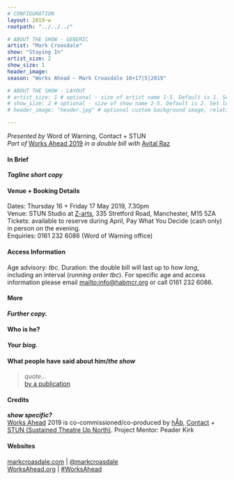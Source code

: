 ```yaml
---
# CONFIGURATION
layout: 2019-w
rootpath: "../../../"

# ABOUT THE SHOW - GENERIC
artist: "Mark Croasdale"
show: "Staying In"
artist_size: 2
show_size: 1
header_image:
season: "Works Ahead — Mark Croasdale 16+17|5|2019"

# ABOUT THE SHOW - LAYOUT
# artist_size: 1 # optional - size of artist name 1-5. Default is 1. Set longer names to lower values
# show_size: 2 # optional - size of show name 2-5. Default is 2. Set longer names to lower values
# header_image: "header.jpg" # optional custom background image, relative to current page

---
```

*Presented by* Word of Warning, Contact + STUN<br>*Part of* [Works Ahead 2019](/current/2019-worksahead) *in a double bill with* [Avital Raz](/current/2019-worksahead/raz)               
#### In Brief        
***Tagline short copy***          
        
#### Venue + Booking Details        
Dates: Thursday 16 + Friday 17 May 2019, 7.30pm         
Venue: STUN Studio at <a href="http://www.z-arts.org/about-us/getting-here" target="_blank">Z-arts</a>, 335 Stretford Road, Manchester, M15 5ZA         
Tickets: available to reserve during April, Pay What You Decide (cash only) in person on the evening.            
Enquiries: 0161 232 6086 (Word of Warning office)           
        
#### Access Information        
Age advisory: *tbc*. Duration: the double bill will last up to *how long*, including an interval (*running order tbc*). For specific age and access information please email <mailto:info@habmcr.org> or call 0161 232 6086.           
           
#### More              
***Further copy.***
          
#### Who is he?             
***Your biog.***        
        
#### What people have said about him/*the show*        
>*quote…*<br><a href="http://" target="_blank">by a publication</a>           
          
#### Credits         
***show specific?***<br>[Works Ahead](/hab/worksahead) 2019 is co-commissioned/co-produced by [hÅb](/hab), <a href="http://contactmcr.com" target="_blank">Contact</a> + <a href="http://stunlive.com" target="_blank">STUN (Sustained Theatre Up North)</a>. Project Mentor: Peader Kirk        
        
#### Websites         
<a href="http://markcroasdale.com/staying-in" target="_blank">markcroasdale.com</a> | <a href="http://twitter.com/markcroasdale" target="_blank">@markcroasdale</a><br><a href="http://worksahead.org" target="_blank">WorksAhead.org</a> | <a href="http://twitter.com/hashtag/WorksAhead" target="_blank">#WorksAhead</a>
